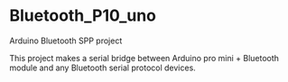 # Bluetooth_P10_uno
Arduino Bluetooth SPP project

This project makes a serial bridge between Arduino pro mini + Bluetooth module and any Bluetooth serial protocol devices.
